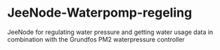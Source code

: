 # JeeNode-Waterpomp-regeling
 JeeNode for regulating water pressure and getting water usage data in combination with the Grundfos PM2 waterpressure controller
